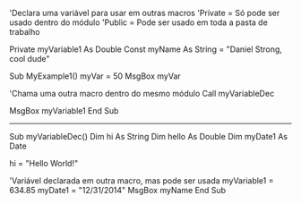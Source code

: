 
'Declara uma variável para usar em outras macros
'Private = Só pode ser usado dentro do módulo
'Public = Pode ser usado em toda a pasta de trabalho

Private myVariable1 As Double
Const myName As String = "Daniel Strong, cool dude"

Sub MyExample1()
myVar = 50
MsgBox myVar

'Chama uma outra macro dentro do mesmo módulo
Call myVariableDec

MsgBox myVariable1
End Sub

-------------

Sub myVariableDec()
Dim hi As String
Dim hello As Double
Dim myDate1 As Date

hi = "Hello World!"

'Variável declarada em outra macro, mas pode ser usada
myVariable1 = 634.85
myDate1 = "12/31/2014"
MsgBox myName
End Sub
